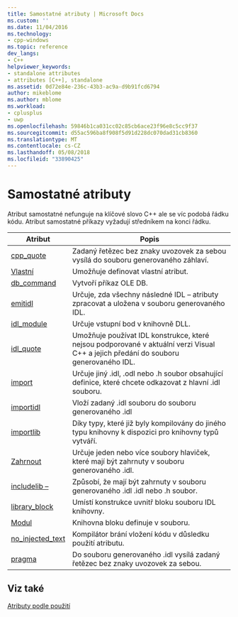 ```yaml
---
title: Samostatné atributy | Microsoft Docs
ms.custom: ''
ms.date: 11/04/2016
ms.technology:
- cpp-windows
ms.topic: reference
dev_langs:
- C++
helpviewer_keywords:
- standalone attributes
- attributes [C++], standalone
ms.assetid: 0d72e84e-236c-43b3-ac9a-d9b91fcd6794
author: mikeblome
ms.author: mblome
ms.workload:
- cplusplus
- uwp
ms.openlocfilehash: 59846b1ca031cc02c85cb6ace23f96e8c5cc9f37
ms.sourcegitcommit: d55ac596ba8f908f5d91d228dc070dad31cb8360
ms.translationtype: MT
ms.contentlocale: cs-CZ
ms.lasthandoff: 05/08/2018
ms.locfileid: "33890425"
---
```

# <a name="stand-alone-attributes"></a>Samostatné atributy
Atribut samostatné nefunguje na klíčové slovo C++ ale se víc podobá řádku kódu. Atribut samostatné příkazy vyžadují středníkem na konci řádku.  
  
|Atribut|Popis|  
|---------------|-----------------|  
|[cpp_quote](../windows/cpp-quote.md)|Zadaný řetězec bez znaky uvozovek za sebou vysílá do souboru generovaného záhlaví.|  
|[Vlastní](../windows/custom-cpp.md)|Umožňuje definovat vlastní atribut.|  
|[db_command](../windows/db-command.md)|Vytvoří příkaz OLE DB.|  
|[emitidl](../windows/emitidl.md)|Určuje, zda všechny následné IDL – atributy zpracovat a uložena v souboru generovaného IDL.|  
|[idl_module](../windows/idl-module.md)|Určuje vstupní bod v knihovně DLL.|  
|[idl_quote](../windows/idl-quote.md)|Umožňuje používat IDL konstrukce, které nejsou podporované v aktuální verzi Visual C++ a jejich předání do souboru generovaného IDL.|  
|[import](../windows/import.md)|Určuje jiný .idl, .odl nebo .h soubor obsahující definice, které chcete odkazovat z hlavní .idl souboru.|  
|[importidl](../windows/importidl.md)|Vloží zadaný .idl souboru do souboru generovaného .idl|  
|[importlib](../windows/importlib.md)|Díky typy, které již byly kompilovány do jiného typu knihovny k dispozici pro knihovny typů vytváří.|  
|[Zahrnout](../windows/include-cpp.md)|Určuje jeden nebo více soubory hlaviček, které mají být zahrnuty v souboru generovaného .idl.|  
|[includelib –](../windows/includelib-cpp.md)|Způsobí, že mají být zahrnuty v souboru generovaného .idl .idl nebo .h soubor.|  
|[library_block](../windows/library-block.md)|Umístí konstrukce uvnitř bloku souboru IDL knihovny.|  
|[Modul](../windows/module-cpp.md)|Knihovna bloku definuje v souboru.|  
|[no_injected_text](../windows/no-injected-text.md)|Kompilátor brání vložení kódu v důsledku použití atributu.|  
|[pragma](../windows/pragma.md)|Do souboru generovaného .idl vysílá zadaný řetězec bez znaky uvozovek za sebou.|  
  
## <a name="see-also"></a>Viz také  
 [Atributy podle použití](../windows/attributes-by-usage.md)